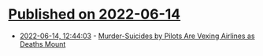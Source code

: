 # [Published on 2022-06-14](index.md)

* [2022-06-14, 12:44:03](https://news.ycombinator.com/item?id=31738506) - [Murder-Suicides by Pilots Are Vexing Airlines as Deaths Mount](https://www.bloomberg.com/news/articles/2022-06-13/murder-suicides-by-pilots-are-vexing-airlines-as-deaths-mount)
